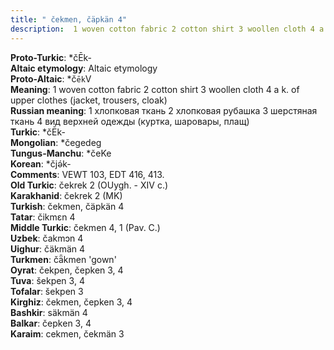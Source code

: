 ```yaml
---
title: " čekmen, čäpkän 4"
description:  1 woven cotton fabric 2 cotton shirt 3 woollen cloth 4 a k. of upper clothes (jacket, trousers, cloak)
---
```


<strong>Proto-Turkic</strong>:  *čĒk-<br>
<strong>Altaic etymology</strong>:  Altaic etymology<br>
<strong> Proto-Altaic</strong>:  *č`ēk`V<br>
<strong>Meaning</strong>:  1 woven cotton fabric 2 cotton shirt 3 woollen cloth 4 a k. of upper clothes (jacket, trousers, cloak)<br>
<strong>Russian meaning</strong>:  1 хлопковая ткань 2 хлопковая рубашка 3 шерстяная ткань 4 вид верхней одежды (куртка, шаровары, плащ)<br>
<strong>Turkic</strong>:  *čĒk-<br>
<strong>Mongolian</strong>:  *čegedeg<br>
<strong>Tungus-Manchu</strong>:  *čeKe<br>
<strong>Korean</strong>:  *čjǝ́k-<br>
<strong>Comments</strong>:  VEWT 103, EDT 416, 413.<br>
<strong>Old Turkic</strong>:  čekrek 2 (OUygh. - XIV c.)<br>
<strong>Karakhanid</strong>:  čekrek 2 (MK)<br>
<strong>Turkish</strong>:  čekmen, čäpkän 4<br>
<strong>Tatar</strong>:  čikmɛn 4<br>
<strong>Middle Turkic</strong>:  čekmen 4, 1 (Pav. C.)<br>
<strong>Uzbek</strong>:  čakmɔn 4<br>
<strong>Uighur</strong>:  čäkmän 4<br>
<strong>Turkmen</strong>:  čǟkmen 'gown'<br>
<strong>Oyrat</strong>:  čekpen, čepken 3, 4<br>
<strong>Tuva</strong>:  šekpen 3, 4<br>
<strong>Tofalar</strong>:  šekpen 3<br>
<strong>Kirghiz</strong>:  čekmen, čepken 3, 4<br>
<strong>Bashkir</strong>:  säkmän 4<br>
<strong>Balkar</strong>:  čepken 3, 4<br>
<strong>Karaim</strong>:  cekmen, čekmän 3<br>



